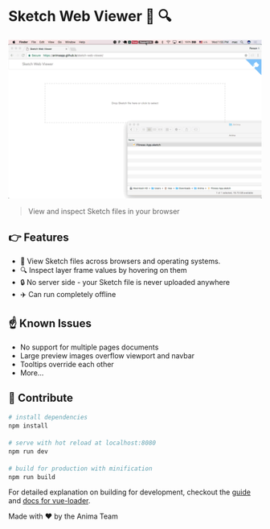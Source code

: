 # Sketch Web Viewer 💎 🔍
![](demo.gif)

> View and inspect Sketch files in your browser

## 👉 Features

* 💎 View Sketch files across browsers and operating systems.
* 🔍 Inspect layer frame values by hovering on them
* 🔒 No server side - your Sketch file is never uploaded anywhere
* ✈️ Can run completely offline 

## ☝️ Known Issues

* No support for multiple pages documents
* Large preview images overflow viewport and navbar
* Tooltips override each other
* More...

## 👋 Contribute

``` bash
# install dependencies
npm install

# serve with hot reload at localhost:8080
npm run dev

# build for production with minification
npm run build
```

For detailed explanation on building for development, checkout the [guide](http://vuejs-templates.github.io/webpack/) and [docs for vue-loader](http://vuejs.github.io/vue-loader).

Made with ❤️ by the Anima Team
